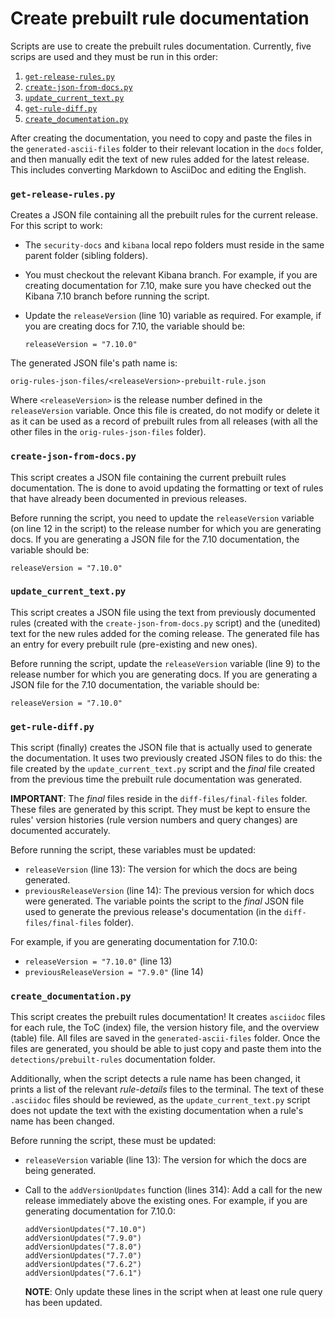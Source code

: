 # Create prebuilt rule documentation

Scripts are use to create the prebuilt rules documentation. Currently, five
scrips are used and they must be run in this order:

1. [`get-release-rules.py`](#get-release-rulespy)
2. [`create-json-from-docs.py`](#create-json-from-docspy)
3. [`update_current_text.py`](#update_current_textpy)
4. [`get-rule-diff.py`](#get-rule-diffpy)
5. [`create_documentation.py`](#create_documentationpy)

After creating the documentation, you need to copy and paste the files in the
`generated-ascii-files` folder to their relevant location in the `docs` folder,
and then manually edit the text of new rules added for the latest release. This
includes converting Markdown to AsciiDoc and editing the English.

### `get-release-rules.py`

Creates a JSON file containing all the prebuilt rules for the current release.
For this script to work:

* The `security-docs` and `kibana` local repo folders must reside in the same
  parent folder (sibling folders).
* You must checkout the relevant Kibana branch. For example, if you are
  creating documentation for 7.10, make sure you have checked out the Kibana
  7.10 branch before running the script.
* Update the `releaseVersion` (line 10) variable as required. For example, if
  you are creating docs for 7.10, the variable should be:

   `releaseVersion = "7.10.0"`

The generated JSON file's path name is:

`orig-rules-json-files/<releaseVersion>-prebuilt-rule.json`

Where `<releaseVersion>` is the release number defined in the `releaseVersion`
variable. Once this file is created, do not modify or delete it as it can be
used as a record of prebuilt rules from all releases (with all the other files
in the `orig-rules-json-files` folder).

### `create-json-from-docs.py`

This script creates a JSON file containing the current prebuilt rules
documentation. The is done to avoid updating the formatting or text of rules
that have already been documented in previous releases.

Before running the script, you need to update the `releaseVersion` variable (on
line 12 in the script) to the release number for which you are generating
docs. If you are generating a JSON file for the 7.10 documentation, the
variable should be:

`releaseVersion = "7.10.0"`

### `update_current_text.py`

This script creates a JSON file using the text from previously documented rules
(created with the `create-json-from-docs.py` script) and the (unedited) text for
the new rules added for the coming release. The generated file has an entry for
every prebuilt rule (pre-existing and new ones).

Before running the script, update the `releaseVersion` variable (line 9) to the
release number for which you are generating docs. If you are generating a JSON
file for the 7.10 documentation, the variable should be:

`releaseVersion = "7.10.0"`


### `get-rule-diff.py`

This script (finally) creates the JSON file that is actually used to generate the
documentation. It uses two previously created JSON files to do this: the file
created by the `update_current_text.py` script and the _final_ file created from
the previous time the prebuilt rule documentation was generated.

**IMPORTANT**: The _final_ files reside in the `diff-files/final-files` folder.
These files are generated by this script. They must be kept to ensure the rules'
version histories (rule version numbers and query changes) are documented
accurately. 

Before running the script, these variables must be updated: 

* `releaseVersion` (line 13): The version for which the docs are being generated.
* `previousReleaseVersion` (line 14): The previous version for which docs were
  generated. The variable points the script to the _final_ JSON file used to
  generate the previous release's documentation (in the `diff-files/final-files`
  folder).

For example, if you are generating documentation for 7.10.0:

* `releaseVersion = "7.10.0"` (line 13)
* `previousReleaseVersion = "7.9.0"` (line 14)

### `create_documentation.py`

This script creates the prebuilt rules documentation! It creates `asciidoc`
files for each rule, the ToC (index) file, the version history file, and the
overview (table) file. All files are saved in the `generated-ascii-files`
folder. Once the files are generated, you should be able to just copy and paste
them into the `detections/prebuilt-rules` documentation folder.

Additionally, when the script detects a rule name has been changed, it prints a
list of the relevant _rule-details_ files to the terminal. The text of these
`.asciidoc` files should be reviewed, as the `update_current_text.py` script
does not update the text with the existing documentation when a rule's name has
been changed.

Before running the script, these must be updated:

* `releaseVersion` variable (line 13): The version for which the docs are being
  generated.
* Call to the `addVersionUpdates` function (lines 314): Add a call for the
  new release immediately above the existing ones. For example, if you are
  generating documentation for 7.10.0:

  ```
  addVersionUpdates("7.10.0")
  addVersionUpdates("7.9.0")
  addVersionUpdates("7.8.0")
  addVersionUpdates("7.7.0")
  addVersionUpdates("7.6.2")
  addVersionUpdates("7.6.1")
  ```

  **NOTE**: Only update these lines in the script when at least one rule query
  has been updated.
